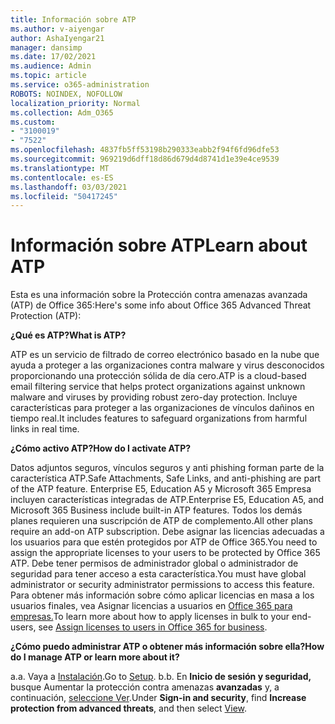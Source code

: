 ```yaml
---
title: Información sobre ATP
ms.author: v-aiyengar
author: AshaIyengar21
manager: dansimp
ms.date: 17/02/2021
ms.audience: Admin
ms.topic: article
ms.service: o365-administration
ROBOTS: NOINDEX, NOFOLLOW
localization_priority: Normal
ms.collection: Adm_O365
ms.custom:
- "3100019"
- "7522"
ms.openlocfilehash: 4837fb5ff53198b290333eabb2f94f6fd96dfe53
ms.sourcegitcommit: 969219d6dff18d86d679d4d8741d1e39e4ce9539
ms.translationtype: MT
ms.contentlocale: es-ES
ms.lasthandoff: 03/03/2021
ms.locfileid: "50417245"
---
```

# <a name="learn-about-atp"></a><span data-ttu-id="e9fa0-102">Información sobre ATP</span><span class="sxs-lookup"><span data-stu-id="e9fa0-102">Learn about ATP</span></span>

<span data-ttu-id="e9fa0-103">Esta es una información sobre la Protección contra amenazas avanzada (ATP) de Office 365:</span><span class="sxs-lookup"><span data-stu-id="e9fa0-103">Here's some info about Office 365 Advanced Threat Protection (ATP):</span></span>

<span data-ttu-id="e9fa0-104">**¿Qué es ATP?**</span><span class="sxs-lookup"><span data-stu-id="e9fa0-104">**What is ATP?**</span></span>

<span data-ttu-id="e9fa0-105">ATP es un servicio de filtrado de correo electrónico basado en la nube que ayuda a proteger a las organizaciones contra malware y virus desconocidos proporcionando una protección sólida de día cero.</span><span class="sxs-lookup"><span data-stu-id="e9fa0-105">ATP is a cloud-based email filtering service that helps protect organizations against unknown malware and viruses by providing robust zero-day protection.</span></span> <span data-ttu-id="e9fa0-106">Incluye características para proteger a las organizaciones de vínculos dañinos en tiempo real.</span><span class="sxs-lookup"><span data-stu-id="e9fa0-106">It includes features to safeguard organizations from harmful links in real time.</span></span>

<span data-ttu-id="e9fa0-107">**¿Cómo activo ATP?**</span><span class="sxs-lookup"><span data-stu-id="e9fa0-107">**How do I activate ATP?**</span></span>

<span data-ttu-id="e9fa0-108">Datos adjuntos seguros, vínculos seguros y anti phishing forman parte de la característica ATP.</span><span class="sxs-lookup"><span data-stu-id="e9fa0-108">Safe Attachments, Safe Links, and anti-phishing are part of the ATP feature.</span></span> <span data-ttu-id="e9fa0-109">Enterprise E5, Education A5 y Microsoft 365 Empresa incluyen características integradas de ATP.</span><span class="sxs-lookup"><span data-stu-id="e9fa0-109">Enterprise E5, Education A5, and Microsoft 365 Business include built-in ATP features.</span></span> <span data-ttu-id="e9fa0-110">Todos los demás planes requieren una suscripción de ATP de complemento.</span><span class="sxs-lookup"><span data-stu-id="e9fa0-110">All other plans require an add-on ATP subscription.</span></span> <span data-ttu-id="e9fa0-111">Debe asignar las licencias adecuadas a los usuarios para que estén protegidos por ATP de Office 365.</span><span class="sxs-lookup"><span data-stu-id="e9fa0-111">You need to assign the appropriate licenses to your users to be protected by Office 365 ATP.</span></span> <span data-ttu-id="e9fa0-112">Debe tener permisos de administrador global o administrador de seguridad para tener acceso a esta característica.</span><span class="sxs-lookup"><span data-stu-id="e9fa0-112">You must have global administrator or security administrator permissions to access this feature.</span></span> <span data-ttu-id="e9fa0-113">Para obtener más información sobre cómo aplicar licencias en masa a los usuarios finales, vea Asignar licencias a usuarios en [Office 365 para empresas.](https://go.microsoft.com/fwlink/?linkid=2093435)</span><span class="sxs-lookup"><span data-stu-id="e9fa0-113">To learn more about how to apply licenses in bulk to your end-users, see [Assign licenses to users in Office 365 for business](https://go.microsoft.com/fwlink/?linkid=2093435).</span></span>

<span data-ttu-id="e9fa0-114">**¿Cómo puedo administrar ATP o obtener más información sobre ella?**</span><span class="sxs-lookup"><span data-stu-id="e9fa0-114">**How do I manage ATP or learn more about it?**</span></span>

<span data-ttu-id="e9fa0-115">a.</span><span class="sxs-lookup"><span data-stu-id="e9fa0-115">a.</span></span> <span data-ttu-id="e9fa0-116">Vaya a [Instalación](https://go.microsoft.com/fwlink/p/?linkid=2075721).</span><span class="sxs-lookup"><span data-stu-id="e9fa0-116">Go to [Setup](https://go.microsoft.com/fwlink/p/?linkid=2075721).</span></span>
<span data-ttu-id="e9fa0-117">b.</span><span class="sxs-lookup"><span data-stu-id="e9fa0-117">b.</span></span> <span data-ttu-id="e9fa0-118">En **Inicio de sesión y seguridad,** busque Aumentar la protección contra amenazas **avanzadas** y, a continuación, [seleccione Ver](https://go.microsoft.com/fwlink/?linkid=2109302).</span><span class="sxs-lookup"><span data-stu-id="e9fa0-118">Under **Sign-in and security**, find **Increase protection from advanced threats**, and then select [View](https://go.microsoft.com/fwlink/?linkid=2109302).</span></span>
